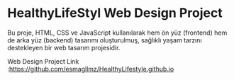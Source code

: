 # HealthyLifeStyl Web Design Project
Bu proje, HTML, CSS ve JavaScript kullanılarak hem ön yüz (frontend) hem de arka yüz (backend) tasarımı oluşturulmuş, sağlıklı yaşam tarzını destekleyen bir web tasarım projesidir.

Web Design Project Link :https://github.com/esmagllmz/HealthyLifestyle.github.io
